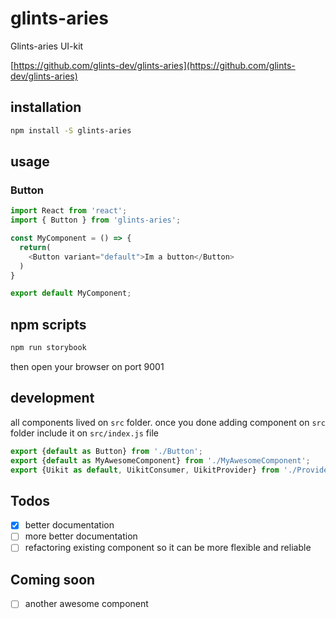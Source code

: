 # glints-aries
Glints-aries UI-kit

[https://github.com/glints-dev/glints-aries](https://github.com/glints-dev/glints-aries)

## installation
```bash
npm install -S glints-aries
```

## usage

### Button
```javascript
import React from 'react';
import { Button } from 'glints-aries';

const MyComponent = () => {
  return(
    <Button variant="default">Im a button</Button>
  )
}

export default MyComponent;
```

## npm scripts
```bash
npm run storybook
```
then open your browser on port 9001

## development
all components lived on `src` folder. once you done adding component on `src` folder include it on `src/index.js` file
```javascript
export {default as Button} from './Button';
export {default as MyAwesomeComponent} from './MyAwesomeComponent';
export {Uikit as default, UikitConsumer, UikitProvider} from './Provider';
```

## Todos
- [x] better documentation
- [ ] more better documentation
- [ ] refactoring existing component so it can be more flexible and reliable

## Coming soon
- [ ] another awesome component
